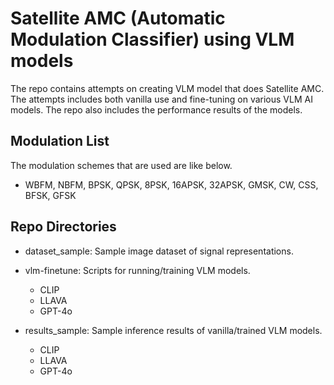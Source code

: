 # Satellite AMC (Automatic Modulation Classifier) using VLM models

The repo contains attempts on creating VLM model that does Satellite AMC.
The attempts includes both vanilla use and fine-tuning on various VLM AI models.
The repo also includes the performance results of the models.

## Modulation List
The modulation schemes that are used are like below.

- WBFM, NBFM, BPSK, QPSK, 8PSK, 16APSK, 32APSK, GMSK, CW, CSS, BFSK, GFSK

## Repo Directories

- dataset_sample: Sample image dataset of signal representations.

- vlm-finetune: Scripts for running/training VLM models.
    - CLIP
    - LLAVA
    - GPT-4o

- results_sample: Sample inference results of vanilla/trained VLM models.
    - CLIP
    - LLAVA
    - GPT-4o